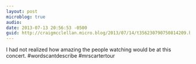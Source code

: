 ```yaml
---
layout: post
microblog: true
audio: 
date: 2013-07-13 20:56:53 -0500
guid: http://craigmcclellan.micro.blog/2013/07/14/t356230790750814209.html
---
```

I had not realized how amazing the people watching would be at this concert. #wordscantdescribe #mrscartertour
